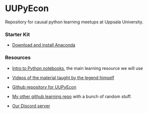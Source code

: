 # UUPyEcon
Repository for causal python learning meetups at Uppsala University.

### Starter Kit

* [Download and install Anaconda](https://www.anaconda.com/products/individual#Downloads)


### Resources

* [Intro to Python notebooks](https://github.com/ipeirotis/introduction-to-python/tree/master/notes), the main learning resource we will use

* [Videos of the material taught by the legend himself](https://youtube.com/playlist?list=PLqAPn_b_yx0TBDqe5-AMSed6sYzMj9qkN)

* [Github repository for UUPyEcon](https://github.com/websitenotavailable/UUPyEcon)

* [My other github learning repo](https://github.com/websitenotavailable/learning) with a bunch of random stuff.

* [Our Discord server](https://discord.gg/HE2rXb4xYq)
